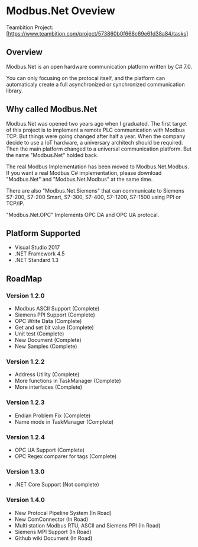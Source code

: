 Modbus.Net Oveview
===================

Teambition Project: [https://www.teambition.com/project/573860b0f668c69e61d38a84/tasks]

Overview
-------------------
Modbus.Net is an open hardware communication platform written by C# 7.0.

You can only focusing on the protocal itself, and the platform can automaticaly create a full asynchronized or synchronized communication library.

Why called Modbus.Net
-------------------
Modbus.Net was opened two years ago when I graduated. The first target of this project is to implement a remote PLC communication with Modbus TCP. But things were going changed after half a year. When the company decide to use a IoT hardware, a universary architech should be required. Then the main platform changed to a universal communication platform. But the name "Modbus.Net" holded back.

The real Modbus Implementation has been moved to Modbus.Net.Modbus. If you want a real Modbus C# implementation, please download "Modbus.Net" and "Modbus.Net.Modbus" at the same time.

There are also "Modbus.Net.Siemens" that can communicate to Siemens S7-200, S7-200 Smart, S7-300, S7-400, S7-1200, S7-1500 using PPI or TCP/IP.

"Modbus.Net.OPC" Implements OPC DA and OPC UA protocal.

Platform Supported
-------------------
* Visual Studio 2017
* .NET Framework 4.5
* .NET Standard 1.3

## RoadMap

### Version 1.2.0
* Modbus ASCII Support (Complete)
* Siemens PPI Support (Complete)
* OPC Write Data (Complete)
* Get and set bit value (Complete)
* Unit test (Complete)
* New Document (Complete)       
* New Samples (Complete)

### Version 1.2.2
* Address Utility (Complete)
* More functions in TaskManager (Complete)
* More interfaces (Complete)

### Version 1.2.3
* Endian Problem Fix (Complete)
* Name mode in TaskManager (Complete)

### Version 1.2.4
* OPC UA Support (Complete)
* OPC Regex comparer for tags (Complete)

### Version 1.3.0
* .NET Core Support (Not complete)

### Version 1.4.0
* New Protocal Pipeline System (In Road)
* New ComConnector (In Road)
* Multi station Modbus RTU, ASCII and Siemens PPI (In Road)
* Siemens MPI Support (In Road)
* Github wiki Document (In Road)
